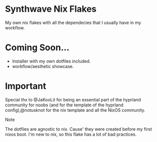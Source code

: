 # Synthwave Nix Flakes

My own nix flakes with all the dependecies that I usually have in my workflow.

# Coming Soon...
- Installer with my own dotfiles included.
- workflow/aesthetic showcase.

# Important

Special thx to @JaKooLit for being an essential part of the hyprland community for noobs (and for the template of the hyprland config),@notusknot for the nix template and all the NixOS community.

> [!NOTE]
> The dotfiles are agnostic to nix. Cause' they were created before my first nixos boot.
> I'm new to nix, so this flake has a lot of bad practices.


